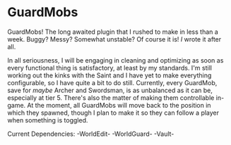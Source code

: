 # GuardMobs
GuardMobs! The long awaited plugin that I rushed to make in less than a week. Buggy? Messy? Somewhat unstable? Of course it is! *I* wrote it after all.

In all seriousness, I will be engaging in cleaning and optimizing as soon as every functional thing is satisfactory, at least by my standards. I'm still working
out the kinks with the Saint and I have yet to make everything configurable, so I have quite a bit to do still. Currently, every GuardMob, save for *maybe* 
Archer and Swordsman, is as unbalanced as it can be, especially at tier 5. There's also the matter of making them controllable in-game. At the moment, all 
GuardMobs will move back to the position in which they spawned, though I plan to make it so they can follow a player when something is toggled. 

Current Dependencies:
-WorldEdit-
-WorldGuard-
-Vault-
